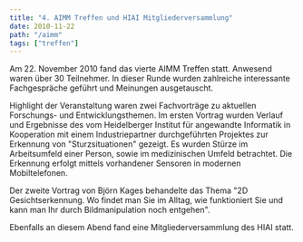 ```yaml
---
title: "4. AIMM Treffen und HIAI Mitgliederversammlung"
date: 2010-11-22
path: "/aimm"
tags: ["treffen"]
---
```


Am 22. November 2010 fand das vierte AIMM Treffen statt. Anwesend waren über 30 Teilnehmer. In dieser Runde wurden zahlreiche interessante Fachgespräche geführt und Meinungen ausgetauscht.

Highlight der Veranstaltung waren zwei Fachvorträge zu aktuellen Forschungs- und Entwicklungsthemen. Im ersten Vortrag wurden Verlauf und Ergebnisse des vom Heidelberger Institut für angewandte Informatik in Kooperation mit einem Industriepartner durchgeführten Projektes zur Erkennung von "Sturzsituationen" gezeigt. Es wurden Stürze im Arbeitsumfeld einer Person, sowie im medizinischen Umfeld betrachtet. Die Erkennung erfolgt mittels vorhandener Sensoren in modernen Mobiltelefonen.

Der zweite Vortrag von Björn Kages behandelte das Thema "2D Gesichtserkennung. Wo findet man Sie im Alltag, wie funktioniert Sie und kann man Ihr durch Bildmanipulation noch entgehen".

Ebenfalls an diesem Abend fand eine Mitgliederversammlung des HIAI statt.
